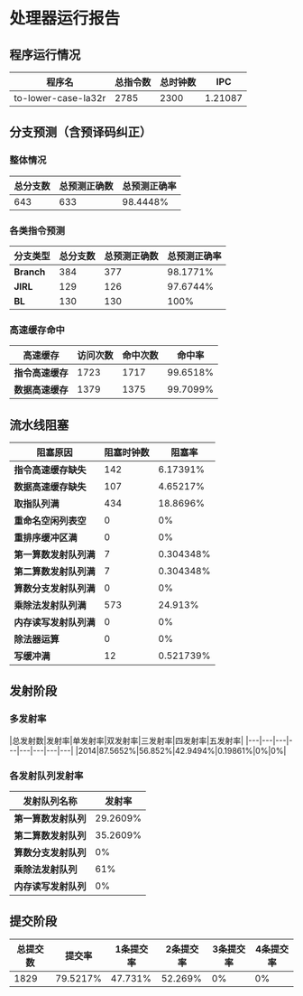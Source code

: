 # 处理器运行报告
## 程序运行情况
|程序名|总指令数|总时钟数|IPC|
|---|---|---|---|
|to-lower-case-la32r|2785|2300|1.21087|

## 分支预测（含预译码纠正）
### 整体情况
|总分支数|总预测正确数|总预测正确率|
|---|---|---|
|643|633|98.4448%|

### 各类指令预测
|分支类型|总分支数|总预测正确数|总预测正确率|
|---|---|---|---|
|**Branch**| 384 | 377 | 98.1771%|
|**JIRL**| 129 | 126 | 97.6744%|
|**BL**| 130 | 130 | 100%|

### 高速缓存命中
|高速缓存|访问次数|命中次数|命中率|
|---|---|---|---|
|**指令高速缓存**| 1723 | 1717 | 99.6518%|
|**数据高速缓存**| 1379 | 1375 | 99.7099%|
## 流水线阻塞
|阻塞原因|阻塞时钟数|阻塞率|
|---|---|---|
|**指令高速缓存缺失**| 142 | 6.17391%|
|**数据高速缓存缺失**| 107 | 4.65217%|
|**取指队列满**| 434 | 18.8696%|
|**重命名空闲列表空**|0 | 0%|
|**重排序缓冲区满**|0 | 0%|
|**第一算数发射队列满**|7 | 0.304348%|
|**第二算数发射队列满**|7 | 0.304348%|
|**算数分支发射队列满**|0 | 0%|
|**乘除法发射队列满**|573 | 24.913%|
|**内存读写发射队列满**|0 | 0%|
|**除法器运算**|0 | 0%|
|**写缓冲满**|12 | 0.521739%|

## 发射阶段
### 多发射率
|总发射数|发射率|单发射率|双发射率|三发射率|四发射率|五发射率|
|---|---|---|---|---|---|---|---|
|2014|87.5652%|56.852%|42.9494%|0.19861%|0%|0%|

### 各发射队列发射率
|发射队列名称|发射率|
|---|---|
|**第一算数发射队列**|29.2609%|
|**第二算数发射队列**|35.2609%|
|**算数分支发射队列**|0%|
|**乘除法发射队列**|61%|
|**内存读写发射队列**|0%|

## 提交阶段
|总提交数|提交率|1条提交率|2条提交率|3条提交率|4条提交率|
|---|---|---|---|---|---|
|1829|79.5217%|47.731%|52.269%|0%|0%|
